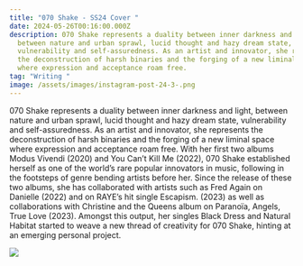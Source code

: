 ```yaml
---
title: "070 Shake - SS24 Cover "
date: 2024-05-26T00:16:00.000Z
description: 070 Shake represents a duality between inner darkness and light,
  between nature and urban sprawl, lucid thought and hazy dream state,
  vulnerability and self-assuredness. As an artist and innovator, she represents
  the deconstruction of harsh binaries and the forging of a new liminal space
  where expression and acceptance roam free.
tag: "Writing "
image: /assets/images/instagram-post-24-3-.png
---
```

070 Shake represents a duality between inner darkness and light, between nature and urban sprawl, lucid thought and hazy dream state, vulnerability and self-assuredness. As an artist and innovator, she represents the deconstruction of harsh binaries and the forging of a new liminal space where expression and acceptance roam free. With her first two albums Modus Vivendi (2020) and You Can’t Kill Me (2022), 070 Shake established herself as one of the world’s rare popular innovators in music, following in the footsteps of genre bending artists before her. Since the release of these two albums, she has collaborated with artists such as Fred Again on Danielle (2022) and on RAYE’s hit single Escapism. (2023) as well as collaborations with Christine and the Queens album on Paranoïa, Angels, True Love (2023). Amongst this output, her singles Black Dress and Natural Habitat started to weave a new thread of creativity for 070 Shake, hinting at an emerging personal project.

![](/assets/images/screenshot-2024-06-26-at-00.23.38.png)
